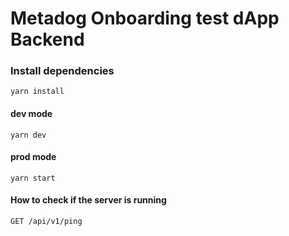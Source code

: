 # Metadog Onboarding test dApp Backend

### Install dependencies

```
yarn install
```

#### dev mode

```
yarn dev
```

#### prod mode

```
yarn start
```

#### How to check if the server is running

```
GET /api/v1/ping
```

